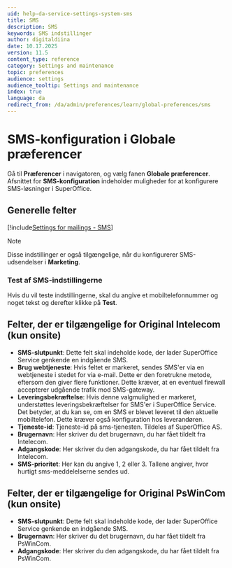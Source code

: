 ```yaml
---
uid: help-da-service-settings-system-sms
title: SMS
description: SMS
keywords: SMS indstillinger
author: digitaldiina
date: 10.17.2025
version: 11.5
content_type: reference
category: Settings and maintenance
topic: preferences
audience: settings
audience_tooltip: Settings and maintenance
index: true
language: da
redirect_from: /da/admin/preferences/learn/global-preferences/sms
---
```


# SMS-konfiguration i Globale præferencer

Gå til <i class="ph ph-gear" aria-hidden="true"></i> **Præferencer** i navigatoren, og vælg fanen **Globale præferencer**. Afsnittet for **SMS-konfiguration** indeholder muligheder for at konfigurere SMS-løsninger i SuperOffice.

## Generelle felter

[!include[Settings for mailings - SMS](../../marketing/learn/includes/mailing-settings-sms.md)]

> [!NOTE]
> Disse indstillinger er også tilgængelige, når du konfigurerer SMS-udsendelser i **Marketing**.

### Test af SMS-indstillingerne

Hvis du vil teste indstillingerne, skal du angive et mobiltelefonnummer og noget tekst og derefter klikke på **Test**.

## Felter, der er tilgængelige for Original Intelecom (kun onsite)

* **SMS-slutpunkt**: Dette felt skal indeholde kode, der lader SuperOffice Service genkende en indgående SMS.
* **Brug webtjeneste**: Hvis feltet er markeret, sendes SMS'er via en webtjeneste i stedet for via e-mail. Dette er den foretrukne metode, eftersom den giver flere funktioner. Dette kræver, at en eventuel firewall accepterer udgående trafik mod SMS-gateway.
* **Leveringsbekræftelse**: Hvis denne valgmulighed er markeret, understøttes leveringsbekræftelser for SMS'er i SuperOffice Service. Det betyder, at du kan se, om en SMS er blevet leveret til den aktuelle mobiltelefon. Dette kræver også konfiguration hos leverandøren.
* **Tjeneste-id**: Tjeneste-id på sms-tjenesten. Tildeles af SuperOffice AS.
* **Brugernavn**: Her skriver du det brugernavn, du har fået tildelt fra Intelecom.
* **Adgangskode**: Her skriver du den adgangskode, du har fået tildelt fra Intelecom.
* **SMS-prioritet**: Her kan du angive 1, 2 eller 3. Tallene angiver, hvor hurtigt sms-meddelelserne sendes ud.

## Felter, der er tilgængelige for Original PsWinCom (kun onsite)

* **SMS-slutpunkt**: Dette felt skal indeholde kode, der lader SuperOffice Service genkende en indgående SMS.
* **Brugernavn**: Her skriver du det brugernavn, du har fået tildelt fra PsWinCom.
* **Adgangskode**: Her skriver du den adgangskode, du har fået tildelt fra PsWinCom.
